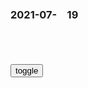 ### 2021-07-　19

```note
```

<table id="tbc" style="white-space: pre-wrap">
</table>
<button onclick="toggleb()">toggle</button>
<pre id="prr" style="display: none">
<!-- 🍅<br>　<hr>🍑 -->

以色l软件“飞马”被曝监听多gz要记者，涉5万个电话号码
https://baijiahao.baidu.com/s?id=1705719269517748399&wfr=spider&for=pc

自我价值保护原则
https://baike.baidu.com/item/自我价值保护原则

自我价值保护
https://tieba.baidu.com/p/4937904178?red_tag=1630772769

1314ahonglou
自我价值保护是人的本能。肯定你价值的人，你会喜欢；反之，否定你价值的人，你会讨厌。
人们会不自觉的把自己归于好的那一类。常见如:我最不喜欢哪一类人，最看不惯什么云云，直接就把自己排除了。即使事实上他自己也曾存在或一直存在那些不好的特质，但到了自己这里就是例外了。

只要没有性同意，结婚了也算性暴力
http://www.myzaker.com/article/5e9dcf437f780b6255000000

做爱前的性同意，很难吗
http://app.myzaker.com/news/article.php?pk=5ead822f8e9f09360766255d

网曝武大副教授出轨多位女生！曾因疫情讽刺外交部
https://www.163.com/dy/article/GFA0G4RC0536N8D8.html

没有明确的xing同意，是违法的。北欧有这样的案例，男的是可以坐牢的。

默克尔：可怕到无法用德语描述
https://baijiahao.baidu.com/s?id=1705672507368231564&wfr=spider&for=pc

c光如沐3120
　找不到德语来描述？那就用z文呗！z文多的是可以描述的： 惨绝人寰、尸横遍野、惨不忍睹、鹤怨猿啼、哀鸿遍野、流血漂橹、伏尸百万、鸿雁哀鸣…… 如果实在听不懂成语，我们还有流行语，比如“车祸现场”……

m诩
　你这些z文词汇都是实践得出来的 曾经都发生过

j烷120K
　谁创造的？

干啥啥不行，甩锅第一名！现在的家长真不行
https://new.qq.com/omn/20210303/20210303A0C05V00.html

浙江业主送万科锦旗：干啥啥不行，收钱第一名
https://www.sohu.com/a/418803572_120638157

业主送锦旗“干啥啥不行收钱第一名”，物业寒心：不干了
https://baijiahao.baidu.com/s?id=1677886133556883326&wfr=spider&for=pc

干啥啥不行，吃饭第一名
https://baijiahao.baidu.com/s?id=1690130510169771459&wfr=spider&for=pc

美食文化，博大精深，满h全席有108道菜，红烧肉有三十种做法
https://baijiahao.baidu.com/s?id=1679445192066451073&wfr=spider&for=pc

吴晓q：经济这么下行 怎么s收还增长了14.4%
https://baijiahao.baidu.com/s?id=1629384235732480841&wfr=spider&for=pc

https://www.baidu.com/s?tn=news&wd=%E5%A2%83%E5%A4%96%E8%BE%93%E5%85%A5

神经病剧场】被 玩 坏 的 泛 哥 哥
https://www.bilibili.com/video/BV1dh41167Rb

所谓自由职业就是可以自由自在在任何时间加班的职业哦。

也只是因为除此之外没有别的爱好了。小的时候还会一本正经地说自己喜欢看书，旅游，音乐。但慢慢就会发现，那只是用来掩盖自己并没有什么特长的万用句式，稍微努力下就露出了马脚。到头来唯一擅长的还是只有看动画，连工作都跟他息息相关。

小的时候，不管是晚睡还是通宵都是随随便便的。但自从过了25岁后，只要稍微一熬夜，总感觉身体里有什么重要的东西被带走了呢，阳寿。

其实哥哥我啊，小时候还是挺雄心壮志的，那时有很多的梦想，也想过用自己的力量去改变这个世界。觉得只要长大就能自由地去做各种想做的事。

但等真的长大了，一切却越来越远，各种各样的责任压在身上。有了曾经渴望的自由，却没有了时间和精力，一旦闲下来也只想一个人窝在床上刷手机。心灵逐渐麻木，身体也慢慢上了年纪。

这种细小的绝望堆积在一起，真的会慢慢把人击垮呢。

做起来的话忙的要死，不做的话又空虚得要死。看着屏幕上纷纷攘攘的弹幕，热热闹闹的评论，和不断增加的点赞，投币还是挺有成就感的。

早就过了做梦的年纪，知道自己改变不了这个世界。但通过努力，如果能让世界上的另一批人，因为与自己相遇而变得更快乐，这种积攒下来的小小幸福，感觉，确实也不赖。

就@抱着理想溺死吧.
https://bcy.net/item/detail/6982753849467476995

https://p3-bcy.byteimg.com/img/banciyuan/d6e8e94a6adf42489273e330dcf92686~tplv-banciyuan-w650.image

q春总有些糊涂
　有时候，一个人想要的只是
一只可握的手和一顆理解的心
https://gimg2.baidu.com/image_search/src=http%3A%2F%2Fs06.lmbang.com%2FM00%2FF0%2FE4%2FecloA1fenUWAHIxUAAGGgXCq3Nw038.jpg&refer=http%3A%2F%2Fs06.lmbang.com&app=2002&size=f9999,10000&q=a80&n=0&g=0n&fmt=jpeg

我的很大，你忍一下
https://wx1.sinaimg.cn/large/e9b3b873gy1gsm1ytbj26j20u00wq0v2.jpg

我再忍你5秒
http://wx2.sinaimg.cn/large/814268e3gy1fjtmao3sqwj208c08cjrn.jpg

印尼“大师”不信新冠存在，专门去吸患者口中空气！感染新冠，卒
https://baijiahao.baidu.com/s?id=1705676964369136964&wfr=spider&for=pc

y韦曲08G
　之前碰到个只信z医不信西医的家伙
说什么偏远山区很多医疗条件差的没有疫苗的很多都是z医治好的，因为gj打击中医而让z医能治狂犬病的事实得不到世人认可！心里上的无知程度基本和这个是一样的！各种异想天开的自我圆场试的认为，完全背离了现代科学，连逻辑上都是自我安慰的认知！我估计大师死的时候估计都会说他是被上帝带走的，不关病毒的事！

s寇殊XX
　人应对不了解的事物心存敬畏，神棍需尊重科学，无神论者也应尊重宗教和玄学。

z渴侯壁BS
　为了照顾一部分吸收不了科学的人群

m秋梵祎u
　这大师比zg的大师实在，因为他真的以为自己是大师。

hQ迪迪
　就是这种人才能真的骗人，因为他自己都认为自己是大师

墨迹天气短时预报
http://www.moji.com/#secondPage

http://www.moji.com/templets/mojichina/img/index/weather_bg.jpg

https://i0.hdslb.com/bfs/activity-plat/cover/20171017/p6lnm09plj.png@.png

推特画师”走红网络！懂得画漫画的外国漫画家，究竟有多厉害
https://baijiahao.baidu.com/s?id=1705683773480523336&wfr=spider&for=pc

关于骨传导耳机进化史，你需要知道这些
https://baijiahao.baidu.com/s?id=1705637783663571573&wfr=spider&for=pc

没有钱，你拿什么维持你的亲情，稳固你的爱情，联络你的友情，靠嘴说吗，别闹了，大家都挺忙的，这不是物质这是现实。
https://history.sohu.com/a/458992234_100114195

没有钱， 你拿怎么维系感情？ 靠嘴说吗？别闹了，大家都挺忙的
https://new.qq.com/omn/20191013/20191013A00USH00.html

https://inews.gtimg.com/newsapp_bt/0/10506142195/1000

滅びるhorobimasu

`看串一个字标题很惊悚，溺水青少年成头号杀手`

15秒抽打婴儿13下， 亲妈打的！亲姐拍的！警方介入调查
https://t.ynet.cn/baijia/31126810.html

这日子越来越有判头了
http://k.sina.com.cn/article_7053956385_m1a472d521001013jgg.html

侦探已经死了》是推理番还是科幻番？
https://xw.qq.com/cmsid/20210714A059MC00

推理番剧推荐，聪明的人已经知道结局，笨的人还在等待更新
https://baijiahao.baidu.com/s?id=1658401097792337234&wfr=spider&for=pc

超烧脑动漫盘点，推理番可不止有名侦探柯南
https://baijiahao.baidu.com/s?id=1621104674014955939&wfr=spider&for=pc

侦探界几位男神了解一下？盘点几位高人气的推理番男主
https://baijiahao.baidu.com/s?id=1601163919136740790&wfr=spider&for=pc

日媒称文在寅将于23日访日，青瓦台：若不出席将走上孤独道路
https://baijiahao.baidu.com/s?id=1705668791519574799

英g三兄妹大雨中站树下避雨，自拍时遭雷击
https://new.qq.com/rain/a/20210714A0C5RC00

https://inews.gtimg.com/newsapp_bt/0/13765675021/1000

z理带头，全m自拍！印d自拍致死率全球第一
https://news.online.sh.cn/news/gb/content/2021-07/19/content_9794328.htm

柯达这组涉j照片，背后是西方反h的新路数
https://baijiahao.baidu.com/s?id=1705619998641825403&wfr=spider&for=pc

女报评论〡丧尽天良者，法律绝不会放过
https://m.thepaper.cn/baijiahao_13637608

丧尽天良！为了与女友开启“新生活”，重庆一男子将自己一对不到三岁的子女从15楼扔下，致使两个孩子坠亡。

徐小m
　很多人都会打好一手好牌，但并不是很多人都能打好每一把牌。

都美z曝光吴亦f撩妹套路，三观震碎无下限：娱乐圈该整治了
https://www.sohu.com/a/478205473_121101779

都美z采访 称吴亦f让粉头挑选漂亮粉丝 都美z称吴亦f让女生相互介绍并给物质奖励
https://new.qq.com/omn/20210718/20210718A0A2NM00.html

都美z采访曝更多细节：吴亦f从不做安全措施，承诺资源从不兑现
https://www.sohu.com/a/478186151_121122747

吴亦f回应私生活风波：没“选妃”！没“诱奸”“迷奸”！没“未成年
https://www.sohu.com/na/478266712_114941

<!-- 🍅<br>　<hr>🍑 -->
</pre>

```tip
```

<script src="https://cdn.jsdelivr.net/npm/jquery@3.5.1/dist/jquery.min.js"></script>

<link rel="stylesheet" href="https://cdn.jsdelivr.net/gh/fancyapps/fancybox@3.5.7/dist/jquery.fancybox.min.css" />
<script src="https://cdn.jsdelivr.net/gh/fancyapps/fancybox@3.5.7/dist/jquery.fancybox.min.js"></script>

<script type="text/javascript">

setTimeout(function(){
  tbc.innerHTML = parseURL(prr.innerHTML);
},0);

var __urlRegex = /(\b(https?|ftp|file):\/\/[-A-Z0-9+&@#\/%?=~_|!:,.;]*[-A-Z0-9+&@#\/%=~_|])/ig;
var __imgRegex = /\.(?:jpe?g|gif|png)$/i;

function parseURL($string){

    var exp = __urlRegex;
    return $string.replace(exp,function(match){
            __imgRegex.lastIndex=0;
            if(__imgRegex.test(match)){
                return '<a data-fancybox="gallery" href="' + match.replace("/p=700", "")
                 + '"><img src="' + match.replace("/p=700", "")+'" width="64"></a>';
            }
            else{
                return '<a href="' + match + '" target="_blank">' + match + '</a>';
            }
        }
    );
}

function toggleb() {
  var x = document.getElementById("prr");
  if (x.style.display === "none") {
    x.style.display = "";
  } else {
    x.style.display = "none";
  }
}

</script>
